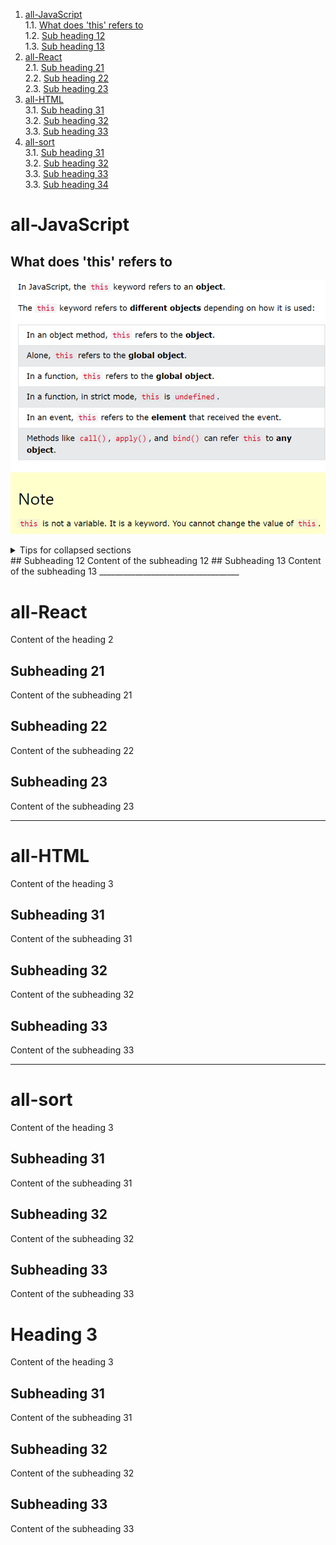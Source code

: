 1.  [all-JavaScript](#all-javascript) <br/>
    1.1. [What does 'this' refers to](#what-does-this-refers-to) <br/>
    1.2. [Sub heading 12](#subheading-12) <br/>
    1.3. [Sub heading 13](#subheading-13) <br/>
2.  [all-React](#all-react) <br/>
    2.1. [Sub heading 21](#subheading-21) <br/>
    2.2. [Sub heading 22](#subheading-22) <br/>
    2.3. [Sub heading 23](#subheading-23) <br/>
3.  [all-HTML](#all-html) <br/>
    3.1. [Sub heading 31](#subheading-31) <br/>
    3.2. [Sub heading 32](#subheading-32) <br/>
    3.3. [Sub heading 33](#subheading-33) <br/>
4.  [all-sort](#all-sort) <br/>
    3.1. [Sub heading 31](#subheading-31) <br/>
    3.2. [Sub heading 32](#subheading-32) <br/>
    3.3. [Sub heading 33](#subheading-33) <br/>
    3.3. [Sub heading 34](#subheading-34) <br/>

# all-JavaScript

## What does 'this' refers to

![alt text](image.png)

<details>

<summary>Tips for collapsed sections</summary>

### subheading-34

You can add text within a collapsed section.

You can add an image or a code block, too.

```javascript
const element = <h1>Hello, JSX!</h1>;
```

</details>
 ## Subheading 12
 Content of the subheading 12
 ## Subheading 13
 Content of the subheading 13
___________________________________

# all-React

Content of the heading 2

## Subheading 21

Content of the subheading 21

## Subheading 22

Content of the subheading 22

## Subheading 23

Content of the subheading 23

---

# all-HTML

Content of the heading 3

## Subheading 31

Content of the subheading 31

## Subheading 32

Content of the subheading 32

## Subheading 33

Content of the subheading 33

---

# all-sort

Content of the heading 3

## Subheading 31

Content of the subheading 31

## Subheading 32

Content of the subheading 32

## Subheading 33

Content of the subheading 33

# Heading 3

Content of the heading 3

## Subheading 31

Content of the subheading 31

## Subheading 32

Content of the subheading 32

## Subheading 33

Content of the subheading 33
